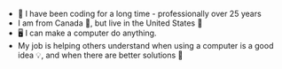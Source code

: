 - :man_dancing: I have been coding for a long time - professionally over 25 years
- I am from Canada :maple_leaf:, but live in the United States :statue_of_liberty:
- :desktop_computer: I can make a computer do anything.  
- My job is helping others understand when using a computer is a good idea :bulb:, and when there are better solutions :eyes:

<!---

https://github.com/ikatyang/emoji-cheat-sheet

--->
